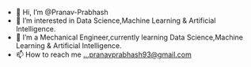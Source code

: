 - 👋 Hi, I’m @Pranav-Prabhash
- 👀 I’m interested in Data Science,Machine Learning & Artificial Intelligence.
- 🌱 I’m a Mechanical Engineer,currently learning Data Science,Machine Learning & Artificial Intelligence.
- 📫 How to reach me ...pranavprabhash93@gmail.com

<!---
Pranav-Prabhash/Pranav-Prabhash is a ✨ special ✨ repository because its `README.md` (this file) appears on your GitHub profile.
You can click the Preview link to take a look at your changes.
--->
